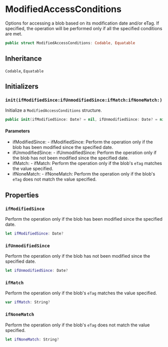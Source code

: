# ModifiedAccessConditions

Options for accessing a blob based on its modification date and/or eTag. If specified, the operation will be
performed only if all the specified conditions are met.

``` swift
public struct ModifiedAccessConditions:​ Codable, Equatable
```

## Inheritance

`Codable`, `Equatable`

## Initializers

### `init(ifModifiedSince:​ifUnmodifiedSince:​ifMatch:​ifNoneMatch:​)`

Initialize a `ModifiedAccessConditions` structure.

``` swift
public init(ifModifiedSince:​ Date? = nil, ifUnmodifiedSince:​ Date? = nil, ifMatch:​ String? = nil, ifNoneMatch:​ String? = nil)
```

#### Parameters

  - ifModifiedSince:​ - ifModifiedSince:​ Perform the operation only if the blob has been modified since the specified date.
  - ifUnmodifiedSince:​ - ifUnmodifiedSince:​ Perform the operation only if the blob has not been modified since the specified date.
  - ifMatch:​ - ifMatch:​ Perform the operation only if the blob's `eTag` matches the value specified.
  - ifNoneMatch:​ - ifNoneMatch:​ Perform the operation only if the blob's `eTag` does not match the value specified.

## Properties

### `ifModifiedSince`

Perform the operation only if the blob has been modified since the specified date.

``` swift
let ifModifiedSince:​ Date?
```

### `ifUnmodifiedSince`

Perform the operation only if the blob has not been modified since the specified date.

``` swift
let ifUnmodifiedSince:​ Date?
```

### `ifMatch`

Perform the operation only if the blob's `eTag` matches the value specified.

``` swift
var ifMatch:​ String?
```

### `ifNoneMatch`

Perform the operation only if the blob's `eTag` does not match the value specified.

``` swift
let ifNoneMatch:​ String?
```
